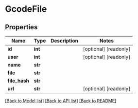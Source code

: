 # GcodeFile

## Properties
Name | Type | Description | Notes
------------ | ------------- | ------------- | -------------
**id** | **int** |  | [optional] [readonly] 
**user** | **int** |  | [optional] [readonly] 
**name** | **str** |  | 
**file** | **str** |  | 
**file_hash** | **str** |  | 
**url** | **str** |  | [optional] [readonly] 

[[Back to Model list]](../README.md#documentation-for-models) [[Back to API list]](../README.md#documentation-for-api-endpoints) [[Back to README]](../README.md)



